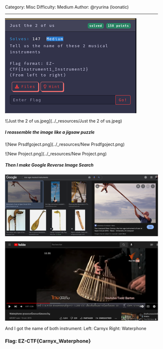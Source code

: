 Category: Misc
Difficulty: Medium
Author: @ryurina (loonatic)
___________

![45d3a9dd9882bd49b124c523403b67dd.png](../_resources/45d3a9dd9882bd49b124c523403b67dd.png)



![Just the 2 of us.jpeg](../_resources/Just the 2 of us.jpeg)

##### I reassemble the image like a jigsaw puzzle


![New Prsdfgoject.png](../_resources/New Prsdfgoject.png)



![New Project.png](../_resources/New Project.png)

##### Then I make Google Reverse Image Search

![5e4e6064a6a87450f45443e289fb1cbd.png](../_resources/5e4e6064a6a87450f45443e289fb1cbd.png)

![04d41dda0f4692ed0dfa36d965c3e634.png](../_resources/04d41dda0f4692ed0dfa36d965c3e634.png)

And I got the name of both instrument: 
Left: Carnyx
Right: Waterphone

### Flag: EZ-CTF{Carnyx_Waterphone}
